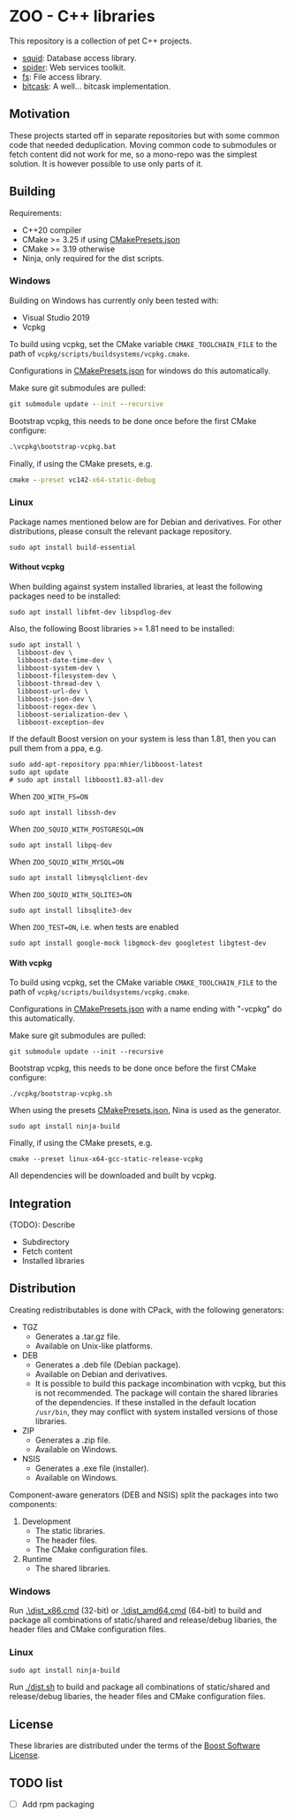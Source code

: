 # ZOO - C++ libraries

This repository is a collection of pet C++ projects.

- [squid](zoo/squid): Database access library.
- [spider](zoo/spider): Web services toolkit.
- [fs](zoo/fs): File access library.
- [bitcask](zoo/bitcask): A well... bitcask implementation.

## Motivation

These projects started off in separate repositories but with some common code that needed deduplication.
Moving common code to submodules or fetch content did not work for me, so a mono-repo was the simplest solution.
It is however possible to use only parts of it.

## Building

Requirements:
- C++20 compiler
- CMake >= 3.25 if using [CMakePresets.json](CMakePresets.json)
- CMake >= 3.19 otherwise
- Ninja, only required for the dist scripts.

### Windows

Building on Windows has currently only been tested with:
- Visual Studio 2019
- Vcpkg

To build using vcpkg, set the CMake variable `CMAKE_TOOLCHAIN_FILE` to the path of `vcpkg/scripts/buildsystems/vcpkg.cmake`.

Configurations in [CMakePresets.json](CMakePresets.json) for windows do this automatically.

Make sure git submodules are pulled:
```bat
git submodule update --init --recursive
```

Bootstrap vcpkg, this needs to be done once before the first CMake configure:
```bat
.\vcpkg\bootstrap-vcpkg.bat
```

Finally, if using the CMake presets, e.g.
```bat
cmake --preset vc142-x64-static-debug
```

### Linux

Package names mentioned below are for Debian and derivatives. For other distributions, please consult the relevant package repository.

```shell
sudo apt install build-essential
```

#### Without vcpkg

When building against system installed libraries, at least the following packages need to be installed:
```shell
sudo apt install libfmt-dev libspdlog-dev
```

Also, the following Boost libraries >= 1.81 need to be installed:
```shell
sudo apt install \
  libboost-dev \
  libboost-date-time-dev \
  libboost-system-dev \
  libboost-filesystem-dev \
  libboost-thread-dev \
  libboost-url-dev \
  libboost-json-dev \
  libboost-regex-dev \
  libboost-serialization-dev \
  libboost-exception-dev
```

If the default Boost version on your system is less than 1.81, then you can pull them from a ppa, e.g.
```shell
sudo add-apt-repository ppa:mhier/libboost-latest
sudo apt update
# sudo apt install libboost1.83-all-dev
```

When `ZOO_WITH_FS=ON`
```shell
sudo apt install libssh-dev
```

When `ZOO_SQUID_WITH_POSTGRESQL=ON`
```shell
sudo apt install libpq-dev
```

When `ZOO_SQUID_WITH_MYSQL=ON`
```shell
sudo apt install libmysqlclient-dev
```

When `ZOO_SQUID_WITH_SQLITE3=ON`
```shell
sudo apt install libsqlite3-dev
```

When `ZOO_TEST=ON`, i.e. when tests are enabled
```shell
sudo apt install google-mock libgmock-dev googletest libgtest-dev
```

#### With vcpkg

To build using vcpkg, set the CMake variable `CMAKE_TOOLCHAIN_FILE` to the path of `vcpkg/scripts/buildsystems/vcpkg.cmake`.

Configurations in [CMakePresets.json](CMakePresets.json) with a name ending with "-vcpkg" do this automatically.

Make sure git submodules are pulled:
```shell
git submodule update --init --recursive
```

Bootstrap vcpkg, this needs to be done once before the first CMake configure:
```shell
./vcpkg/bootstrap-vcpkg.sh
```

When using the presets [CMakePresets.json](CMakePresets.json), Nina is used as the generator.
```shell
sudo apt install ninja-build
```

Finally, if using the CMake presets, e.g.
```shell
cmake --preset linux-x64-gcc-static-release-vcpkg
```

All dependencies will be downloaded and built by vcpkg.

## Integration

{TODO}: Describe
- Subdirectory
- Fetch content
- Installed libraries

## Distribution

Creating redistributables is done with CPack, with the following generators:
- TGZ
  - Generates a .tar.gz file.
  - Available on Unix-like platforms.
- DEB
  - Generates a .deb file (Debian package).
  - Available on Debian and derivatives.
  - It is possible to build this package incombination with vcpkg, but this is not recommended.
    The package will contain the shared libraries of the dependencies.
    If these installed in the default location `/usr/bin`, they may conflict with system installed versions of those libraries.
- ZIP
  - Generates a .zip file.
  - Available on Windows.
- NSIS
  - Generates a .exe file (installer).
  - Available on Windows.

Component-aware generators (DEB and NSIS) split the packages into two components:
1. Development
    - The static libraries.
    - The header files.
    - The CMake configuration files.
2. Runtime
    - The shared libraries.

### Windows

Run [.\dist_x86.cmd](dist_x86.cmd) (32-bit) or [.\dist_amd64.cmd](dist_amd64.cmd) (64-bit) to build and package all combinations of static/shared and release/debug libaries, the header files and CMake configuration files.

### Linux

```shell
sudo apt install ninja-build
```

Run [./dist.sh](dist.sh) to build and package all combinations of static/shared and release/debug libaries, the header files and CMake configuration files.

## License

These libraries are distributed under the terms of the [Boost Software License](http://www.boost.org/LICENSE_1_0.txt).

## TODO list

- [ ] Add rpm packaging
